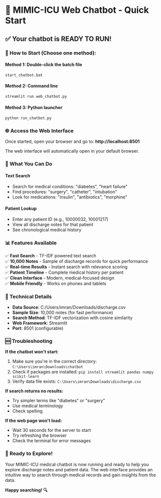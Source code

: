 # 🏥 MIMIC-ICU Web Chatbot - Quick Start

## ✅ Your chatbot is READY TO RUN!

### 🚀 How to Start (Choose one method):

#### Method 1: Double-click the batch file
```
start_chatbot.bat
```

#### Method 2: Command line
```bash
streamlit run web_chatbot.py
```

#### Method 3: Python launcher
```bash
python run_chatbot.py
```

### 🌐 Access the Web Interface

Once started, open your browser and go to:
**http://localhost:8501**

The web interface will automatically open in your default browser.

### 🎯 What You Can Do

#### **Text Search**
- Search for medical conditions: "diabetes", "heart failure"
- Find procedures: "surgery", "catheter", "intubation"
- Look for medications: "insulin", "antibiotics", "morphine"

#### **Patient Lookup**
- Enter any patient ID (e.g., 10000032, 10001217)
- View all discharge notes for that patient
- See chronological medical history

### 📊 Features Available

✅ **Fast Search** - TF-IDF powered text search  
✅ **10,000 Notes** - Sample of discharge records for quick performance  
✅ **Real-time Results** - Instant search with relevance scoring  
✅ **Patient Timeline** - Complete medical history per patient  
✅ **Clean Interface** - Modern, medical-focused design  
✅ **Mobile Friendly** - Works on phones and tablets  

### 🔧 Technical Details

- **Data Source**: C:/Users/imran/Downloads/discharge.csv
- **Sample Size**: 10,000 notes (for fast performance)
- **Search Method**: TF-IDF vectorization with cosine similarity
- **Web Framework**: Streamlit
- **Port**: 8501 (configurable)

### 🆘 Troubleshooting

**If the chatbot won't start:**
1. Make sure you're in the correct directory: `C:\Users\imran\Downloads\chatbot`
2. Check if packages are installed: `pip install streamlit pandas numpy scikit-learn`
3. Verify data file exists: `C:\Users\imran\Downloads\discharge.csv`

**If search returns no results:**
- Try simpler terms like "diabetes" or "surgery"
- Use medical terminology
- Check spelling

**If the web page won't load:**
- Wait 30 seconds for the server to start
- Try refreshing the browser
- Check the terminal for error messages

### 🎉 Ready to Explore!

Your MIMIC-ICU medical chatbot is now running and ready to help you explore discharge notes and patient data. The web interface provides an intuitive way to search through medical records and gain insights from the data.

**Happy searching! 🔍** 